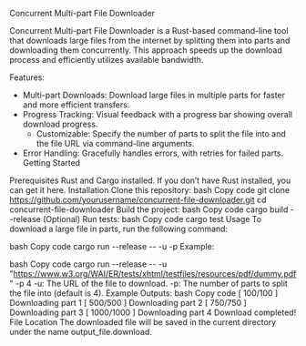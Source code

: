 Concurrent Multi-part File Downloader

Concurrent Multi-part File Downloader is a Rust-based command-line tool that downloads large files from the internet by splitting them into parts and downloading them concurrently. This approach speeds up the download process and efficiently utilizes available bandwidth.

Features:
* Multi-part Downloads: Download large files in multiple parts for faster and more efficient transfers.
* Progress Tracking: Visual feedback with a progress bar showing overall download progress.
  * Customizable: Specify the number of parts to split the file into and the file URL via command-line arguments.
* Error Handling: Gracefully handles errors, with retries for failed parts.
Getting Started

Prerequisites
Rust and Cargo installed. If you don’t have Rust installed, you can get it here.
Installation
Clone this repository:
bash
Copy code
git clone https://github.com/yourusername/concurrent-file-downloader.git
cd concurrent-file-downloader
Build the project:
bash
Copy code
cargo build --release
(Optional) Run tests:
bash
Copy code
cargo test
Usage
To download a large file in parts, run the following command:

bash
Copy code
cargo run --release -- -u <URL> -p <parts>
Example:

bash
Copy code
cargo run --release -- -u "https://www.w3.org/WAI/ER/tests/xhtml/testfiles/resources/pdf/dummy.pdf" -p 4
-u: The URL of the file to download.
-p: The number of parts to split the file into (default is 4).
Example Outputs:
bash
Copy code
[ 100/100 ] Downloading part 1
[ 500/500 ] Downloading part 2
[ 750/750 ] Downloading part 3
[ 1000/1000 ] Downloading part 4
Download completed!
File Location
The downloaded file will be saved in the current directory under the name output_file.download.
